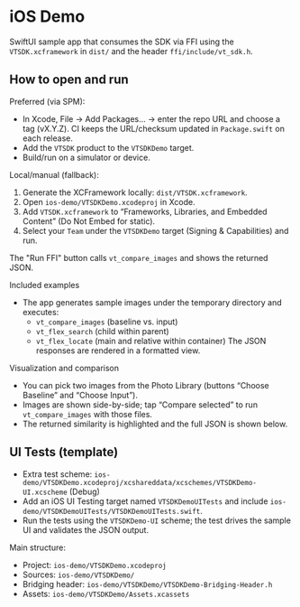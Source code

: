 # iOS Demo

SwiftUI sample app that consumes the SDK via FFI using the `VTSDK.xcframework` in `dist/` and the header `ffi/include/vt_sdk.h`.

## How to open and run

Preferred (via SPM):
- In Xcode, File → Add Packages… → enter the repo URL and choose a tag (vX.Y.Z). CI keeps the URL/checksum updated in `Package.swift` on each release.
- Add the `VTSDK` product to the `VTSDKDemo` target.
- Build/run on a simulator or device.

Local/manual (fallback):
1) Generate the XCFramework locally: `dist/VTSDK.xcframework`.
2) Open `ios-demo/VTSDKDemo.xcodeproj` in Xcode.
3) Add `VTSDK.xcframework` to “Frameworks, Libraries, and Embedded Content” (Do Not Embed for static).
4) Select your `Team` under the `VTSDKDemo` target (Signing & Capabilities) and run.

The "Run FFI" button calls `vt_compare_images` and shows the returned JSON.

Included examples
- The app generates sample images under the temporary directory and executes:
  - `vt_compare_images` (baseline vs. input)
  - `vt_flex_search` (child within parent)
  - `vt_flex_locate` (main and relative within container)
  The JSON responses are rendered in a formatted view.

Visualization and comparison
- You can pick two images from the Photo Library (buttons “Choose Baseline” and “Choose Input”).
- Images are shown side-by-side; tap “Compare selected” to run `vt_compare_images` with those files.
- The returned similarity is highlighted and the full JSON is shown below.

## UI Tests (template)

- Extra test scheme: `ios-demo/VTSDKDemo.xcodeproj/xcshareddata/xcschemes/VTSDKDemo-UI.xcscheme` (Debug)
- Add an iOS UI Testing target named `VTSDKDemoUITests` and include `ios-demo/VTSDKDemoUITests/VTSDKDemoUITests.swift`.
- Run the tests using the `VTSDKDemo-UI` scheme; the test drives the sample UI and validates the JSON output.

Main structure:
- Project: `ios-demo/VTSDKDemo.xcodeproj`
- Sources: `ios-demo/VTSDKDemo/`
- Bridging header: `ios-demo/VTSDKDemo/VTSDKDemo-Bridging-Header.h`
- Assets: `ios-demo/VTSDKDemo/Assets.xcassets`
